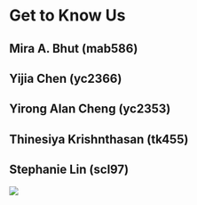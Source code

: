 # Get to Know Us

## Mira A. Bhut (mab586) 

## Yijia Chen (yc2366)

## Yirong Alan Cheng (yc2353)

## Thinesiya Krishnthasan (tk455)

## Stephanie Lin (scl97)
![](./outPics/stephanie.jpg)

